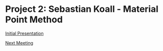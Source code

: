 <script>
// all scripts are lively-scripts that share the same "module" and therefore module global variables
import { createNewFileButton } from "doc/PX2018/project_2/utils.js"
</script>


<link rel="stylesheet" type="text/css" href="doc/PX2018/project_2/utils.css">

# Project 2: Sebastian Koall - Material Point Method

<script>if (typeof createNewFileButton !== 'function') {var createNewFileButton = function f(){};}createNewFileButton("doc/PX2018/project_2/notices/", "New Notice", "notices");</script>
<script>if (typeof createNewFileButton !== 'function') {var createNewFileButton = function f(){};}createNewFileButton("doc/PX2018/project_2/meeting/", "New Meeting", "meeting", true);</script>
<script>if (typeof createNewFileButton !== 'function') {var createNewFileButton = function f(){};}createNewFileButton("doc/PX2018/project_2/presentation/", "New Presentation", "presentation", true);</script>  

[Initial Presentation](presentation/presentation-2018-05-16.md)

[Next Meeting](meeting/meeting-2018-05-02.md)